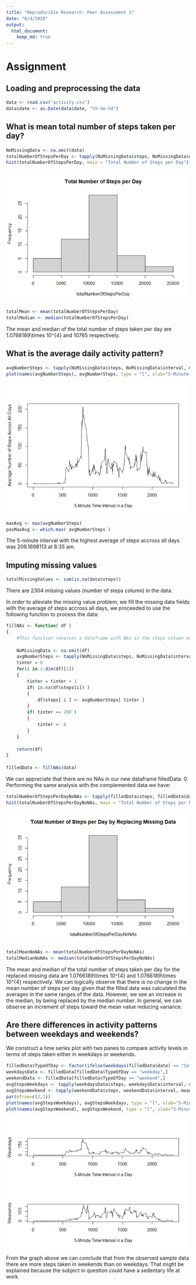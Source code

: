 ```yaml
---
title: "Reproducible Research: Peer Assessment 1"
date: "6/4/2020"
output: 
  html_document:
    keep_md: true
---
```


# Assignment 

## Loading and preprocessing the data

```r
data <- read.csv("activity.csv")
data$date <- as.Date(data$date, "%Y-%m-%d")
```

## What is mean total number of steps taken per day?

```r
NoMissingData <- na.omit(data)
totalNumberOfStepsPerDay <- tapply(NoMissingData$steps, NoMissingData$date, sum)
hist(totalNumberOfStepsPerDay, main = "Total Number of Steps per Day")
```

![](PA1_template_files/figure-html/NoMissingValues-1.png)<!-- -->

```r
totalMean <- mean(totalNumberOfStepsPerDay)
totalMedian <- median(totalNumberOfStepsPerDay)
```

The mean and median of the total number of steps taken per day are 1.0766189\times 10^{4} and 10765 respectively.

## What is the average daily activity pattern?

```r
avgNumberSteps <- tapply(NoMissingData$steps, NoMissingData$interval, mean)
plot(names(avgNumberSteps), avgNumberSteps, type = "l", xlab="5-Minute Time Interval in a Day", ylab="Average Number of Steps Across All Days") 
```

![](PA1_template_files/figure-html/dailypattern-1.png)<!-- -->

```r
maxAvg <- max(avgNumberSteps)
posMaxAvg <- which.max( avgNumberSteps ) 
```

The 5-minute interval with the highest average of steps accross all days was 206.1698113 at 8:35 am.

## Imputing missing values

```r
totalMissingValues <- sum(is.na(data$steps))
```

There are 2304 missing values (number of steps column) in the data.

In order to alleviate the missing value problem, we fill the missing data fields with the average of steps accross all days, we proceeded to use the following function to process the data:


```r
fillNAs <- function( df )
{
	#This function receives a dataframe with NAs in the steps column and replaces them with the average number of steps by interval accross all days.
	
	NoMissingData <- na.omit(df)
	avgNumberSteps <- tapply(NoMissingData$steps, NoMissingData$interval, mean)
	tinter = 0
	for(i in 1:dim(df)[1])
	{
		tinter = tinter + 1
		if( is.na(df$steps[i]) )
		{
			df$steps[ i ] <- avgNumberSteps[ tinter ]
		}
		if( tinter == 288 )
		{
			tinter <- 0
		}		
	}

	return(df)	
}

filledData <- fillNAs(data)
```

We can appreciate that there are no NAs in our new dataframe filledData: 0.
Performing the same analysis with the complemented data we have:


```r
totalNumberOfStepsPerDayNoNAs <- tapply(filledData$steps, filledData$date, sum)
hist(totalNumberOfStepsPerDayNoNAs, main = "Total Number of Steps per Day by Replacing Missing Data")
```

![](PA1_template_files/figure-html/calculationsnoNAs-1.png)<!-- -->

```r
totalMeanNoNAs <- mean(totalNumberOfStepsPerDayNoNAs)
totalMedianNoNAs <- median(totalNumberOfStepsPerDayNoNAs)
```

The mean and median of the total number of steps taken per day for the replaced missing data are 1.0766189\times 10^{4} and 1.0766189\times 10^{4} respectively. We can logically observe that there is no change in the mean number of steps per day given that the filled data was calculated the averages in the same ranges of the data. However, we see an increase in the median, by being replaced by the median number.
In general, we can observe an increment of steps toward the mean value reducing variance.

## Are there differences in activity patterns between weekdays and weekends?

We construct a time series plot with two panes to compare activity levels in terms of steps taken either in weekdays or weekends.


```r
filledData$TypeOfDay <- factor(ifelse(weekdays(filledData$date) == "Saturday" | weekdays(filledData$date) == "Sunday", "weekend", "weekday"))
weekdaysData <- filledData[filledData$TypeOfDay == "weekday",]
weekendData <- filledData[filledData$TypeOfDay == "weekend",]
avgStepsWeekdays <- tapply(weekdaysData$steps, weekdaysData$interval, mean)
avgStepsWeekend <- tapply(weekendData$steps, weekendData$interval, mean)
par(mfrow=c(2,1))
plot(names(avgStepsWeekdays), avgStepsWeekdays, type = "l", xlab="5-Minute Time Interval in a Day", ylab="Weekdays")
plot(names(avgStepsWeekend), avgStepsWeekend, type = "l", xlab="5-Minute Time Interval in a Day", ylab="Weekends")
```

![](PA1_template_files/figure-html/weekdaysorweekends-1.png)<!-- -->

From the graph above we can conclude that from the observed sample data there are more steps taken in weekends than on weekdays. That might be explained because the subject in question could have a sedentary life at work.
